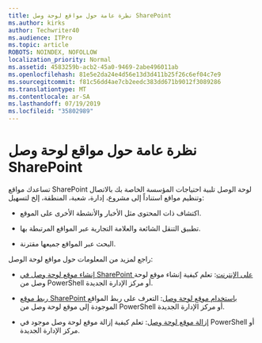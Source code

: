 ```yaml
---
title: نظرة عامة حول مواقع لوحة وصل SharePoint
ms.author: kirks
author: Techwriter40
ms.audience: ITPro
ms.topic: article
ROBOTS: NOINDEX, NOFOLLOW
localization_priority: Normal
ms.assetid: 4583259b-acb2-45a0-9469-2abe496011ab
ms.openlocfilehash: 81e5e2da24e4d56e13d3d411b25f26c6ef04c7e9
ms.sourcegitcommit: f81c56dd4ae7cb2eedc383dd671b9012f3089286
ms.translationtype: MT
ms.contentlocale: ar-SA
ms.lasthandoff: 07/19/2019
ms.locfileid: "35802989"
---
```

# <a name="sharepoint-hub-sites-overview"></a>نظرة عامة حول مواقع لوحة وصل SharePoint

تساعدك مواقع SharePoint لوحة الوصل تلبية احتياجات المؤسسة الخاصة بك بالاتصال وتنظيم مواقع استناداً إلى مشروع، إدارة، شعبة، المنطقة، إلخ لتسهيل:

- اكتشاف ذات المحتوى مثل الأخبار والأنشطة الأخرى على الموقع.

- تطبيق التنقل الشائعة والعلامة التجارية عبر المواقع المرتبطة بها. 

- البحث عبر المواقع جميعها مقترنة.

راجع لمزيد من المعلومات حول مواقع لوحة الوصل:
- [إنشاء موقع لوحة وصل في SharePoint على الإنترنت](https://docs.microsoft.com/sharepoint/create-hub-site): تعلم كيفية إنشاء موقع لوحة وصل من PowerShell أو مركز الإدارة الجديدة.

- [ربط موقع SharePoint باستخدام موقع لوحة وصل](https://support.office.com/article/associate-a-sharepoint-site-with-a-hub-site-ae0009fd-af04-4d3d-917d-88edb43efc05): التعرف على ربط المواقع الموجودة إلى موقع لوحة وصل من PowerShell أو مركز الإدارة الجديدة.

- [إزالة موقع لوحة وصل](https://docs.microsoft.com/sharepoint/remove-hub-site): تعلم كيفية إزالة موقع لوحة وصل موجود في PowerShell أو مركز الإدارة الجديدة.

